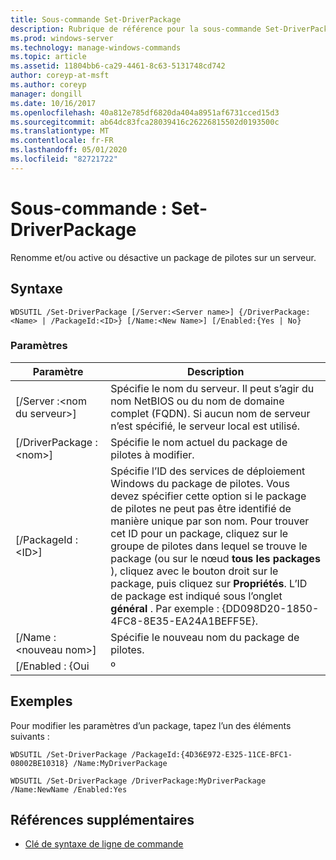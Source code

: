```yaml
---
title: Sous-commande Set-DriverPackage
description: Rubrique de référence pour la sous-commande Set-DriverPackage, qui renomme et/ou active ou désactive un package de pilotes sur un serveur.
ms.prod: windows-server
ms.technology: manage-windows-commands
ms.topic: article
ms.assetid: 11804bb6-ca29-4461-8c63-5131748cd742
author: coreyp-at-msft
ms.author: coreyp
manager: dongill
ms.date: 10/16/2017
ms.openlocfilehash: 40a812e785df6820da404a8951af6731cced15d3
ms.sourcegitcommit: ab64dc83fca28039416c26226815502d0193500c
ms.translationtype: MT
ms.contentlocale: fr-FR
ms.lasthandoff: 05/01/2020
ms.locfileid: "82721722"
---
```

# <a name="subcommand-set-driverpackage"></a>Sous-commande : Set-DriverPackage

Renomme et/ou active ou désactive un package de pilotes sur un serveur.

## <a name="syntax"></a>Syntaxe

```
WDSUTIL /Set-DriverPackage [/Server:<Server name>] {/DriverPackage:<Name> | /PackageId:<ID>} [/Name:<New Name>] [/Enabled:{Yes | No}
```

### <a name="parameters"></a>Paramètres

|        Paramètre         |                                                                                                                                                                                                               Description                                                                                                                                                                                                                |
|--------------------------|------------------------------------------------------------------------------------------------------------------------------------------------------------------------------------------------------------------------------------------------------------------------------------------------------------------------------------------------------------------------------------------------------------------------------------------|
| [/Server :\<nom du serveur>] |                                                                                                                                                 Spécifie le nom du serveur. Il peut s’agir du nom NetBIOS ou du nom de domaine complet (FQDN). Si aucun nom de serveur n’est spécifié, le serveur local est utilisé.                                                                                                                                                 |
| [/DriverPackage :\<nom>] |                                                                                                                                                                                       Spécifie le nom actuel du package de pilotes à modifier.                                                                                                                                                                                        |
|    [/PackageId :\<ID>]    | Spécifie l’ID des services de déploiement Windows du package de pilotes. Vous devez spécifier cette option si le package de pilotes ne peut pas être identifié de manière unique par son nom. Pour trouver cet ID pour un package, cliquez sur le groupe de pilotes dans lequel se trouve le package (ou sur le nœud **tous les packages** ), cliquez avec le bouton droit sur le package, puis cliquez sur **Propriétés**. L’ID de package est indiqué sous l’onglet **général** . Par exemple : {DD098D20-1850-4FC8-8E35-EA24A1BEFF5E}. |
|   [/Name :\<nouveau nom>]    |                                                                                                                                                                                              Spécifie le nouveau nom du package de pilotes.                                                                                                                                                                                              |
|      [/Enabled : {Oui      |                                                                                                                                                                                                                   º                                                                                                                                                                                                                    |

## <a name="examples"></a>Exemples

Pour modifier les paramètres d’un package, tapez l’un des éléments suivants :
```
WDSUTIL /Set-DriverPackage /PackageId:{4D36E972-E325-11CE-BFC1-08002BE10318} /Name:MyDriverPackage
```
```
WDSUTIL /Set-DriverPackage /DriverPackage:MyDriverPackage /Name:NewName /Enabled:Yes
```

## <a name="additional-references"></a>Références supplémentaires

- [Clé de syntaxe de ligne de commande](command-line-syntax-key.md)